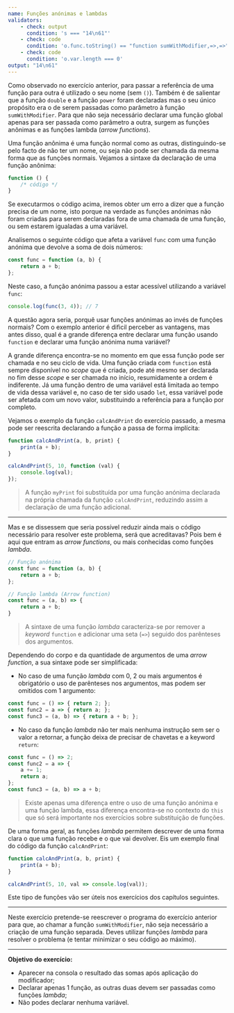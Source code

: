 ```yaml
---
name: Funções anónimas e lambdas
validators:
    - check: output
      condition: 's === "14\n61"'
    - check: code
      condition: 'o.func.toString() == "function sumWithModifier,=>,=>"'
    - check: code
      condition: 'o.var.length === 0'
output: "14\n61"
---
```


Como observado no exercício anterior, para passar a referência de uma função para outra é utilizado o seu nome (sem `()`). Também é de salientar que a função `double` e a função `power` foram declaradas mas o seu único propósito era o de serem passadas como parâmetro à função `sumWithModifier`. Para que não seja necessário declarar uma função global apenas para ser passada como parâmetro a outra, surgem as funções anônimas e as funções lambda (*arrow functions*).

Uma função anônima é uma função normal como as outras, distinguindo-se pelo facto de não ter um nome, ou seja não pode ser chamada da mesma forma que as funções normais. Vejamos a sintaxe da declaração de uma função anônima:

```js
function () {
    /* código */
}
```

Se executarmos o código acima, iremos obter um erro a dizer que a função precisa de um nome, isto porque na verdade as funções anónimas não foram criadas para serem declaradas fora de uma chamada de uma função, ou sem estarem igualadas a uma variável.

Analisemos o seguinte código que afeta a variável `func` com uma função anónima que devolve a soma de dois números:

```js
const func = function (a, b) {
    return a + b;
};
```

Neste caso, a função anónima passou a estar acessível utilizando a variável `func`:

```js
console.log(func(3, 4)); // 7
```

A questão agora seria, porquê usar funções anónimas ao invés de funções normais? Com o exemplo anterior é dificil perceber as vantagens, mas antes disso, qual é a grande diferença entre declarar uma função usando `function` e declarar uma função anónima numa variável?

A grande diferença encontra-se no momento em que essa função pode ser chamada e no seu ciclo de vida. Uma função criada com `function` está sempre disponível no *scope* que é criada, pode até mesmo ser declarada no fim desse *scope* e ser chamada no início, resumidamente a ordem é indiferente. Já uma função dentro de uma variável está limitada ao tempo de vida dessa variável e, no caso de ter sido usado `let`, essa variável pode ser afetada com um novo valor, substituindo a referência para a função por completo.

Vejamos o exemplo da função `calcAndPrint` do exercício passado, a mesma pode ser reescrita declarando a função a passa de forma implícita:

```js
function calcAndPrint(a, b, print) {
    print(a + b);
}

calcAndPrint(5, 10, function (val) {
    console.log(val);
});
```

> A função `myPrint` foi substituída por uma função anónima declarada na própria chamada da função `calcAndPrint`, reduzindo assim a declaração de uma função adicional.

***

Mas e se dissessem que seria possível reduzir ainda mais o código necessário para resolver este problema, será que acreditavas? Pois bem é aqui que entram as *arrow functions*, ou mais conhecidas como funções *lambda*.

```js
// Função anónima
const func = function (a, b) {
    return a + b;
};

// Função lambda (Arrow function)
const func = (a, b) => {
    return a + b;
}
```

> A sintaxe de uma função *lambda* caracteriza-se por remover a *keyword* `function` e adicionar uma seta (`=>`) seguido dos parênteses dos argumentos.

Dependendo do corpo e da quantidade de argumentos de uma *arrow function*, a sua sintaxe pode ser simplificada:
- No caso de uma função *lambda* com 0, 2 ou mais argumentos é obrigatório o uso de parênteses nos argumentos, mas podem ser omitidos com 1 argumento:
```js
const func = () => { return 2; };
const func2 = a => { return a; };
const func3 = (a, b) => { return a + b; };
```

- No caso da função *lambda* não ter mais nenhuma instrução sem ser o valor a retornar, a função deixa de precisar de chavetas e a keyword `return`:
```js
const func = () => 2;
const func2 = a => {
    a += 1;
    return a;
};
const func3 = (a, b) => a + b;
```

> Existe apenas uma diferença entre o uso de uma função anónima e uma função lambda, essa diferença encontra-se no contexto do `this` que só será importante nos exercícios sobre substituição de funções.

De uma forma geral, as funções *lambda* permitem descrever de uma forma clara o que uma função recebe e o que vai devolver. Eis um exemplo final do código da função `calcAndPrint`:

```js
function calcAndPrint(a, b, print) {
    print(a + b);
}

calcAndPrint(5, 10, val => console.log(val));
```

Este tipo de funções vão ser úteis nos exercícios dos capítulos seguintes.

***

Neste exercício pretende-se reescrever o programa do exercício anterior para que, ao chamar a função `sumWithModifier`, não seja necessário a criação de uma função separada. Deves utilizar funções *lambda* para resolver o problema (e tentar minimizar o seu código ao máximo).

***

**Objetivo do exercício:**
- Aparecer na consola o resultado das somas após aplicação do modificador;
- Declarar apenas 1 função, as outras duas devem ser passadas como funções *lambda*;
- Não podes declarar nenhuma variável.